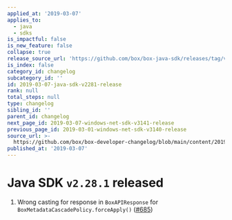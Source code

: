 ```yaml
---
applied_at: '2019-03-07'
applies_to:
  - java
  - sdks
is_impactful: false
is_new_feature: false
collapse: true
release_source_url: 'https://github.com/box/box-java-sdk/releases/tag/v2.28.1'
is_index: false
category_id: changelog
subcategory_id: ''
id: 2019-03-07-java-sdk-v2281-release
rank: null
total_steps: null
type: changelog
sibling_id: ''
parent_id: changelog
next_page_id: 2019-03-07-windows-net-sdk-v3141-release
previous_page_id: 2019-03-01-windows-net-sdk-v3140-release
source_url: >-
  https://github.com/box/box-developer-changelog/blob/main/content/2019/03-07-java-sdk-v2281-release.md
published_at: '2019-03-07'
---
```

# Java SDK `v2.28.1` released

1. Wrong casting for response in `BoxAPIResponse` for `BoxMetadataCascadePolicy.forceApply()` ([#685](https://github.com/box/box-java-sdk/pull/685))
